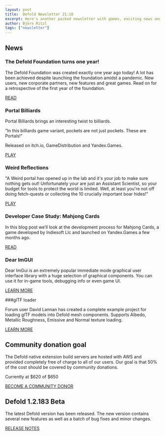 ```yaml
---
layout: post
title:  Defold Newsletter 21.10
excerpt: Here's another packed newsletter with games, exciting news and the latest release notes.
author: Björn Ritzl
tags: ["newsletter"]
---
```


## News

### The Defold Foundation turns one year!

The Defold Foundation was created exactly one year ago today! A lot has been achieved despite launching the foundation amidst a pandemic. New users, new corporate partners, new features and great games. Read on for a retrospective of the first year of the foundation.

[READ](https://defold.com/2021/05/19/The-Defold-Foundation-turns-one-year)


### Portal Billiards

Portal Billiards brings an interesting twist to billiards.

"In this billiards game variant, pockets are not just pockets. These are Portals!"

Released on itch.io, GameDistribution and Yandex.Games.

[PLAY](https://zenkong.itch.io/portal-billiards)


### Weird Reflections

"A Weird portal has opened up in the lab and it's your job to make sure nothing gets out! Unfortunately your are just an Assistant Scientist, so your budget for tools to protect the world is limited. Well, at least you're not off doing fetch-quests or collecting the 10 crucially important boar hides!"

[PLAY](https://clockworkpepper.itch.io/weird-reflections)


### Developer Case Study: Mahjong Cards

In this blog post we’ll look at the development process for Mahjong Cards, a game developed by Indiesoft Llc and launched on Yandex.Games a few months ago.

[READ](https://defold.com/2021/05/03/Developer-Case-Study-Releasing-Mahjong-cards-on-Yandex-Games)


### Dear ImGUI

Dear ImGui is an extremely popular immediate mode graphical user interface library with a huge selection of graphical components. You can use it for in-game tools, debugging info or even game UI.

[LEARN MORE](https://github.com/britzl/extension-imgui)


###glTF loader

Forum user David Lannan has created a complete example project for loading glTF models into Defold mesh components. Supports Albedo, Metallic Roughness, Emissive and Normal texture loading.

[LEARN MORE](https://github.com/dlannan/defold-tools)


## Community donation goal

The Defold native extension build servers are hosted with AWS and provided completely free of charge to all of our users. Our goal is that 50% of the cost should be covered by community donations.

Currently at $620 of $650

[BECOME A COMMUNITY DONOR](https://defold.com/community-donations/)


## Defold 1.2.183 Beta

The latest Defold version has been released. The new version contains several new features as well as a batch of bug fixes and minor changes.

[RELEASE NOTES](https://forum.defold.com/t/defold-1-2-183-beta/68455)
